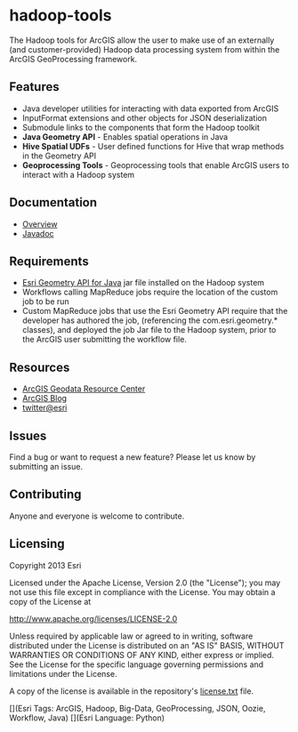 # hadoop-tools

The Hadoop tools for ArcGIS allow the user to make use of an externally (and customer-provided) Hadoop data processing system from within the ArcGIS GeoProcessing framework.


## Features

* Java developer utilities for interacting with data exported from ArcGIS
 * InputFormat extensions and other objects for JSON deserialization
* Submodule links to the components that form the Hadoop toolkit
 * **Java Geometry API** - Enables spatial operations in Java
 * **Hive Spatial UDFs** - User defined functions for Hive that wrap methods in the Geometry API
 * **Geoprocessing Tools** - Geoprocessing tools that enable ArcGIS users to interact with a Hadoop system

## Documentation

 * [Overview](https://github.com/Esri/hadoop-tools/wiki/Hadoop-Utilities)
 * [Javadoc](http://esri.github.com/hadoop-tools/javadoc/)

## Requirements

* [Esri Geometry API for Java](https://github.com/Esri/geometry-api-java) jar file installed on the Hadoop system
* Workflows calling MapReduce jobs require the location of the custom job to be run
* Custom MapReduce jobs that use the Esri Geometry API require that the developer has authored the job, (referencing the com.esri.geometry.\* classes), and deployed the job Jar file to the Hadoop system, prior to the ArcGIS user submitting the workflow file. 

## Resources

* [ArcGIS Geodata Resource Center]( http://resources.arcgis.com/en/communities/geodata/)
* [ArcGIS Blog](http://blogs.esri.com/esri/arcgis/)
* [twitter@esri](http://twitter.com/esri)

## Issues

Find a bug or want to request a new feature?  Please let us know by submitting an issue.

## Contributing

Anyone and everyone is welcome to contribute. 

## Licensing
Copyright 2013 Esri

Licensed under the Apache License, Version 2.0 (the "License");
you may not use this file except in compliance with the License.
You may obtain a copy of the License at

   http://www.apache.org/licenses/LICENSE-2.0

Unless required by applicable law or agreed to in writing, software
distributed under the License is distributed on an "AS IS" BASIS,
WITHOUT WARRANTIES OR CONDITIONS OF ANY KIND, either express or implied.
See the License for the specific language governing permissions and
limitations under the License.

A copy of the license is available in the repository's [license.txt]( https://raw.github.com/Esri/hadoop-tools/master/license.txt) file.

[](Esri Tags: ArcGIS, Hadoop, Big-Data, GeoProcessing, JSON, Oozie, Workflow, Java)
[](Esri Language: Python)

